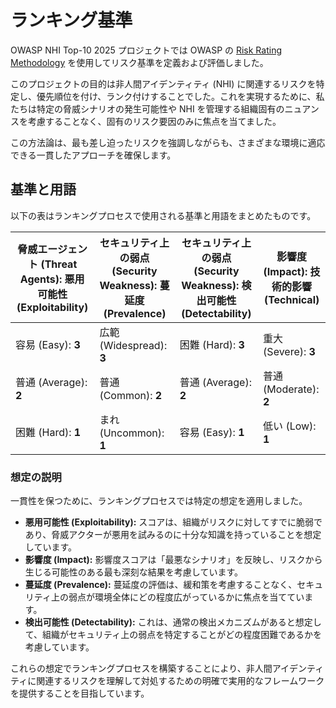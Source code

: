 # ランキング基準

OWASP NHI Top-10 2025 プロジェクトでは OWASP の [Risk Rating Methodology](https://owasp.org/www-community/OWASP_Risk_Rating_Methodology) を使用してリスク基準を定義および評価しました。

このプロジェクトの目的は非人間アイデンティティ (NHI) に関連するリスクを特定し、優先順位を付け、ランク付けすることでした。これを実現するために、私たちは特定の脅威シナリオの発生可能性や NHI を管理する組織固有のニュアンスを考慮することなく、固有のリスク要因のみに焦点を当てました。

この方法論は、最も差し迫ったリスクを強調しながらも、さまざまな環境に適応できる一貫したアプローチを確保します。

## 基準と用語

以下の表はランキングプロセスで使用される基準と用語をまとめたものです。

| **脅威エージェント (Threat Agents): 悪用可能性 (Exploitability)** | **セキュリティ上の弱点 (Security Weakness): 蔓延度 (Prevalence)** | **セキュリティ上の弱点 (Security Weakness): 検出可能性 (Detectability)** | **影響度 (Impact): 技術的影響 (Technical)** |
|----------------------------------|------------------------------------|--------------------------------------|------------------------|
| 容易 (Easy): **3**               | 広範 (Widespread): **3**           | 困難 (Hard): **3**                   | 重大 (Severe): **3**   |
| 普通 (Average): **2**            | 普通 (Common): **2**               | 普通 (Average): **2**                | 普通 (Moderate): **2** |
| 困難 (Hard): **1**               | まれ (Uncommon): **1**             | 容易 (Easy): **1**                   | 低い (Low): **1**      |

### 想定の説明

一貫性を保つために、ランキングプロセスでは特定の想定を適用しました。

- **悪用可能性 (Exploitability):** スコアは、組織がリスクに対してすでに脆弱であり、脅威アクターが悪用を試みるのに十分な知識を持っていることを想定しています。
- **影響度 (Impact):** 影響度スコアは「最悪なシナリオ」を反映し、リスクから生じる可能性のある最も深刻な結果を考慮しています。
- **蔓延度 (Prevalence):** 蔓延度の評価は、緩和策を考慮することなく、セキュリティ上の弱点が環境全体にどの程度広がっているかに焦点を当てています。
- **検出可能性 (Detectability):** これは、通常の検出メカニズムがあると想定して、組織がセキュリティ上の弱点を特定することがどの程度困難であるかを考慮しています。

これらの想定でランキングプロセスを構築することにより、非人間アイデンティティに関連するリスクを理解して対処するための明確で実用的なフレームワークを提供することを目指しています。
